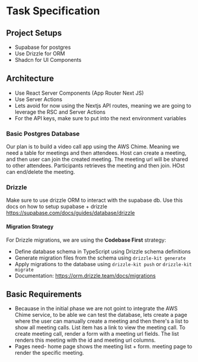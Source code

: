 # Task Specification

## Project Setups

- Supabase for postgres
- Use Drizzle for ORM
- Shadcn for UI Components

## Architecture

- Use React Server Components (App Router Next JS)
- Use Server Actions
- Lets avoid for now using the Nextjs API routes, meaning we are going to leverage the RSC and Server Actions
- For the API keys, make sure to put into the next environment variables

### Basic Postgres Database

Our plan is to build a video call app using the AWS Chime. Meaning we need a table for meetings and then attendees. Host can create a meeting, and then user can join the created meeting. The meeting url
will be shared to other attendees. Participants retrieves the meeting and then join. HOst can end/delete the meeting.

### Drizzle

Make sure to use drizzle ORM to interact with the supabase db. Use this docs on how to setup supabase + drizzle https://supabase.com/docs/guides/database/drizzle

#### Migration Strategy

For Drizzle migrations, we are using the **Codebase First** strategy:

- Define database schema in TypeScript using Drizzle schema definitions
- Generate migration files from the schema using `drizzle-kit generate`
- Apply migrations to the database using `drizzle-kit push` or `drizzle-kit migrate`
- Documentation: https://orm.drizzle.team/docs/migrations

## Basic Requirements

- Becauase in the initial phase we are not goint to integrate the AWS Chime service, to be able we can test the database, lets create a page where the user can manually create a meeting and then there's a list to
  show all meeting calls. List item has a link to view the meeting call. To create meeting call, render a form with a meeting url fields. The list renders this meeting with the id and meeting url columns.
- Pages need- home page shows the meeting list + form. meeting page to render the specific meeting.
